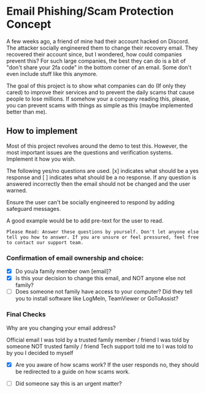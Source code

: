 # Email Phishing/Scam Protection Concept

A few weeks ago, a friend of mine had their account hacked on Discord. The attacker socially engineered them to change their recovery email. They recovered their account since, but I wondered, how could companies prevent this? For such large companies, the best they can do is a bit of "don't share your 2fa code" in the bottom corner of an email. Some don't even include stuff like this anymore.

The goal of this project is to show what companies can do (If only they cared) to improve their services and to prevent the daily scams that cause people to lose millions. If somehow your a company reading this, please, you can prevent scams with things as simple as this (maybe implemented better than me).

## How to implement

Most of this project revolves around the demo to test this. However, the most important issues are the questions and verification systems. Implement it how you wish.

The following yes/no questions are used. [x] indicates what should be a yes response and [ ] indicates what should be a no response. If any question is answered incorrectly then the email should not be changed and the user warned.

Ensure the user can't be socially engineered to respond by adding safeguard messages.

A good example would be to add pre-text for the user to read.
```
Please Read: Answer these questions by yourself. Don't let anyone else tell you how to answer. If you are unsure or feel pressured, feel free to contact our support team.
```

### Confirmation of email ownership and choice:
- [x] Do you/a family member own [email]?
- [x] Is this your decision to change this email, and NOT anyone else not family?
- [ ] Does someone not family have access to your computer? Did they tell you to install software like LogMeIn, TeamViewer or GoToAssist?

### Final Checks
Why are you changing your email address?

 Official email
 I was told by a trusted family member / friend
 I was told by someone NOT trusted family / friend
 Tech support told me to
 I was told to by you
 I decided to myself

- [x] Are you aware of how scams work?
If the user responds no, they should be redirected to a guide on how scams work.

- [ ] Did someone say this is an urgent matter?
